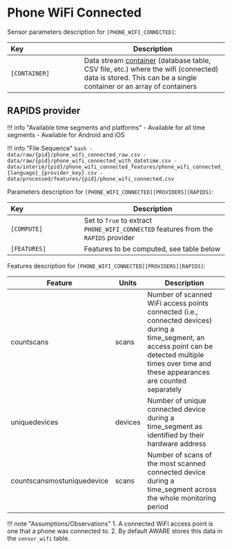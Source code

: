 # Phone WiFi Connected

Sensor parameters description for `[PHONE_WIFI_CONNECTED]`:

|Key&nbsp;&nbsp;&nbsp;&nbsp;&nbsp;&nbsp;&nbsp;&nbsp;&nbsp;&nbsp;&nbsp;&nbsp;&nbsp;&nbsp;&nbsp;&nbsp;&nbsp;&nbsp;&nbsp;&nbsp;&nbsp;&nbsp;&nbsp;&nbsp;&nbsp;&nbsp;&nbsp;&nbsp;&nbsp;            | Description |
|----------------|-----------------------------------------------------------------------------------------------------------------------------------
|`[CONTAINER]`| Data stream [container](../../datastreams/data-streams-introduction/) (database table, CSV file, etc.) where the wifi (connected) data is stored. This can be a single container or an array of containers  

## RAPIDS provider

!!! info "Available time segments and platforms"
    - Available for all time segments
    - Available for Android and iOS

!!! info "File Sequence"
    ```bash
    - data/raw/{pid}/phone_wifi_connected_raw.csv
    - data/raw/{pid}/phone_wifi_connected_with_datetime.csv
    - data/interim/{pid}/phone_wifi_connected_features/phone_wifi_connected_{language}_{provider_key}.csv
    - data/processed/features/{pid}/phone_wifi_connected.csv
    ```


Parameters description for `[PHONE_WIFI_CONNECTED][PROVIDERS][RAPIDS]`:

|Key&nbsp;&nbsp;&nbsp;&nbsp;&nbsp;&nbsp;&nbsp;&nbsp;&nbsp;&nbsp;&nbsp;&nbsp;&nbsp;&nbsp;&nbsp;&nbsp;&nbsp;&nbsp;&nbsp;&nbsp;&nbsp;&nbsp;&nbsp;&nbsp;&nbsp;&nbsp;&nbsp;&nbsp;&nbsp;            | Description |
|----------------|-----------------------------------------------------------------------------------------------------------------------------------
|`[COMPUTE]`| Set to `True` to extract `PHONE_WIFI_CONNECTED` features from the `RAPIDS` provider|
|`[FEATURES]` |         Features to be computed, see table below


Features description for `[PHONE_WIFI_CONNECTED][PROVIDERS][RAPIDS]`:

|Feature                    |Units      |Description|
|-------------------------- |---------- |---------------------------|
| countscans                 | scans | Number of scanned WiFi access points connected (i.e., connected devices) during a time_segment, an access point can be detected multiple times over time and these appearances are counted separately |
| uniquedevices              | devices | Number of unique connected device during a time_segment as identified by their hardware address                                                                       |
| countscansmostuniquedevice | scans   | Number of scans of the most scanned connected device during a time_segment across the whole monitoring period                                                         |

!!! note "Assumptions/Observations"
    1. A connected WiFI access point is one that a phone was connected to.
    2. By default AWARE stores this data in the `sensor_wifi` table.
